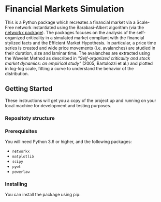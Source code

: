 # Financial Markets Simulation

This is a Python package which recreates a financial market via a Scale-Free network instantiated using the Barabasi-Albert algorithm (via the [networkx package](https://github.com/networkx/networkx)). The packages focuses on the analysis of the self-organized criticality in a simulated market compliant with the financial stylized facts and the Efficient Market Hypothesis. In particular, a price time series is created and wide price movements (i.e. avalanches) are studied in their duration, size and laminar time. The avalanches are extracted using the Wavelet Method as described in *"Self-organized criticality and stock market dynamics: an empirical study"* (2005, Bartolozzi et al.) and plotted in log-log scale, fitting a curve to understand the behavior of the distribution.

## Getting Started

These instructions will get you a copy of the project up and running on your local machine for development and testing purposes.

### Repositoty structure


### Prerequisites

You will need Python 3.6 or higher, and the following packages:

* `networkx`
* `matplotlib`
* `scipy`
* `pywt`
* `powerlaw`

### Installing

You can install the package using pip:


